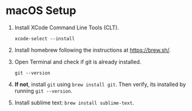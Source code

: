 # macOS Setup

1. Install XCode Command Line Tools (CLT).

   ```
   xcode-select --install
   ```

2. Install homebrew following the instructions at https://brew.sh/.

3. Open Terminal and check if git is already installed.

   ```
   git --version
   ```

4. **If not**, install `git` using `brew install git`. Then verify, its installed by running `git --version`.

5. Install sublime text: `brew install sublime-text`.
